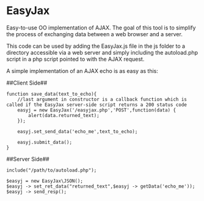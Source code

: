 EasyJax
=======

Easy-to-use OO implementation of AJAX.  The goal of this tool is to simplify the process of exchanging data between a web browser and a server.

This code can be used by adding the EasyJax.js file in the js folder to a directory accessible via a web server and simply including the autoload.php script in a php script pointed to with the AJAX request.

A simple implementation of an AJAX echo is as easy as this:

##Client Side##

	function save_data(text_to_echo){
		//last argument in constructor is a callback function which is called if the EasyJax server-side script returns a 200 status code
		easyj = new EasyJax('/easyjax.php','POST',function(data) {
			alert(data.returned_text);
		});

		easyj.set_send_data('echo_me',text_to_echo);

		easyj.submit_data();
	}

##Server Side##

	include("/path/to/autoload.php"); 

	$easyj = new EasyJax\JSON();
	$easyj -> set_ret_data("returned_text",$easyj -> getData('echo_me'));
	$easyj -> send_resp();